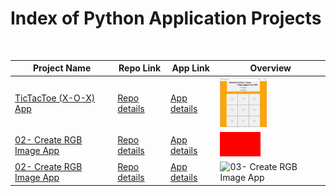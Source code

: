 # Index of Python Application Projects

<table>
  <thead>
    <tr>
        <th>Project Name</th>  
        <th>Repo Link</th> 
        <th>App Link</th>  
        <th>Overview</th>
    </tr>
  </thead>  
  <tbody>
    <tr>
      <td><a href="01- TicTacToe (X-O-X) App" target="_blank">TicTacToe (X-O-X) App</a></td>
      <td><a href="01- TicTacToe (X-O-X) App" target="_blank">Repo details</a></td>
      <td><a href="^#" target="_blank">App details</a></td>
      <td><img src="/01- TicTacToe (X-O-X) App/tictactoe.png" alt="01- TicTacToe (X-O-X) App" height=79></td>
    </tr>
    <tr>
      <td><a href="02- Create RGB Image Script" target="_blank">02- Create RGB Image App</a></td>
      <td><a href="02- Create RGB Image Script" target="_blank">Repo details</a></td>
      <td><a href="^#" target="_blank">App details</a></td>
      <td><img src="/02- Create RGB Image Script/RGB_Image.jpg" alt="02- Create RGB Image Script" height=39></td>
    </tr>
    <tr>
      <td><a href="03- Create RGB Image App" target="_blank">02- Create RGB Image App</a></td>
      <td><a href="03- Create RGB Image App" target="_blank">Repo details</a></td>
      <td><a href="^#" target="_blank">App details</a></td>
      <td><img src="/03- Create RGB Image App/RGB_Image.jpg" alt="03- Create RGB Image App" height=39></td>
    </tr>
  </tbody>
</table>
